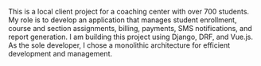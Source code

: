 This is a local client project for a coaching center with over 700 students. My role is to develop an application that manages student enrollment, course and section assignments, billing, payments, SMS notifications, and report generation. I am building this project using Django, DRF, and Vue.js. As the sole developer, I chose a monolithic architecture for efficient development and management.
